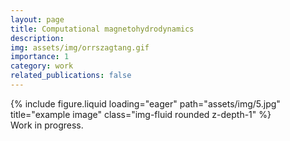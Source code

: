 ```yaml
---
layout: page
title: Computational magnetohydrodynamics
description: 
img: assets/img/orrszagtang.gif
importance: 1
category: work
related_publications: false
---
```


<div class="row">
    <div class="col-sm mt-3 mt-md-0">
        {% include figure.liquid loading="eager" path="assets/img/5.jpg" title="example image" class="img-fluid rounded z-depth-1" %}
    </div>
</div>
<div class="caption">
    Work in progress.
</div>
